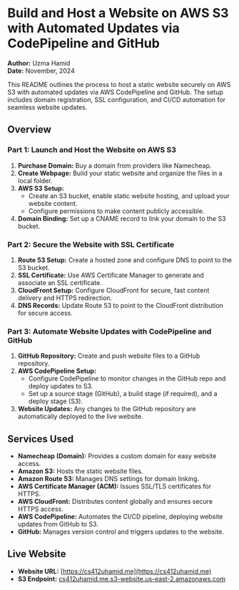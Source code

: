 # Build and Host a Website on AWS S3 with Automated Updates via CodePipeline and GitHub

**Author:** Uzma Hamid  
**Date:** November, 2024  

This README outlines the process to host a static website securely on AWS S3 with automated updates via AWS CodePipeline and GitHub. The setup includes domain registration, SSL configuration, and CI/CD automation for seamless website updates.

## Overview

### Part 1: Launch and Host the Website on AWS S3
1. **Purchase Domain:** Buy a domain from providers like Namecheap.
2. **Create Webpage:** Build your static website and organize the files in a local folder.
3. **AWS S3 Setup:**
   - Create an S3 bucket, enable static website hosting, and upload your website content.
   - Configure permissions to make content publicly accessible.
4. **Domain Binding:** Set up a CNAME record to link your domain to the S3 bucket.

### Part 2: Secure the Website with SSL Certificate
1. **Route 53 Setup:** Create a hosted zone and configure DNS to point to the S3 bucket.
2. **SSL Certificate:** Use AWS Certificate Manager to generate and associate an SSL certificate.
3. **CloudFront Setup:** Configure CloudFront for secure, fast content delivery and HTTPS redirection.
4. **DNS Records:** Update Route 53 to point to the CloudFront distribution for secure access.

### Part 3: Automate Website Updates with CodePipeline and GitHub
1. **GitHub Repository:** Create and push website files to a GitHub repository.
2. **AWS CodePipeline Setup:** 
   - Configure CodePipeline to monitor changes in the GitHub repo and deploy updates to S3.
   - Set up a source stage (GitHub), a build stage (if required), and a deploy stage (S3).
3. **Website Updates:** Any changes to the GitHub repository are automatically deployed to the live website.

## Services Used
- **Namecheap (Domain):** Provides a custom domain for easy website access.
- **Amazon S3:** Hosts the static website files.
- **Amazon Route 53:** Manages DNS settings for domain linking.
- **AWS Certificate Manager (ACM):** Issues SSL/TLS certificates for HTTPS.
- **AWS CloudFront:** Distributes content globally and ensures secure HTTPS access.
- **AWS CodePipeline:** Automates the CI/CD pipeline, deploying website updates from GitHub to S3.
- **GitHub:** Manages version control and triggers updates to the website.

## Live Website
- **Website URL:** [https://cs412uhamid.me](https://cs412uhamid.me)
- **S3 Endpoint:** [cs412uhamid.me.s3-website.us-east-2.amazonaws.com](http://cs412uhamid.me.s3-website.us-east-2.amazonaws.com)
